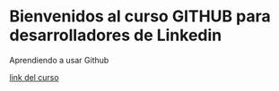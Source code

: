 # Bienvenidos al curso GITHUB para desarrolladores de Linkedin
Aprendiendo a usar Github

[link del curso](https://www.linkedin.com/learning/github-para-programadores-2/crear-un-repositorio-en-github?contextUrn=urn%3Ali%3AlyndaLearningPath%3A58c01db9498eb596052e5058)
